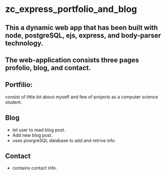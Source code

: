 # zc_express_portfolio_and_blog

## This a dynamic web app that has been built with node, postgreSQL, ejs, express, and body-parser technology.

## The web-application consists three pages profolio, blog, and contact.

## Portfilio:
consist of little bit about myself and few of projects as a computer science student.

## Blog
- let user to read blog post.
- Add new blog post.
- uses posrgreSQL database to add and retrive info.

## Contact
- contains contact info.
